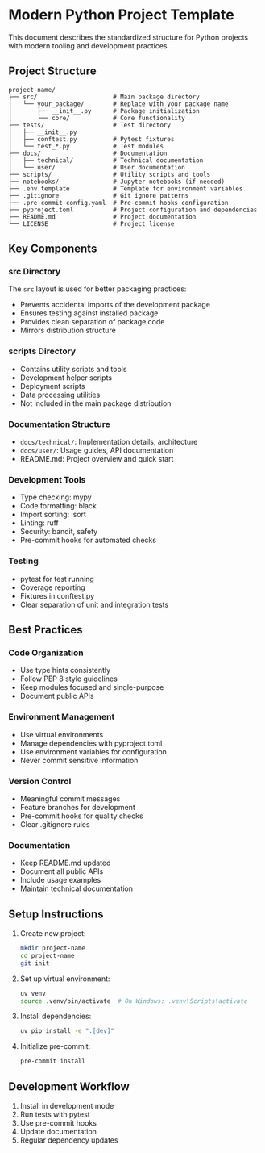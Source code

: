 # Modern Python Project Template

This document describes the standardized structure for Python projects with modern tooling and development practices.

## Project Structure

```
project-name/
├── src/                     # Main package directory
│   └── your_package/        # Replace with your package name
│       ├── __init__.py      # Package initialization
│       └── core/            # Core functionality
├── tests/                   # Test directory
│   ├── __init__.py
│   ├── conftest.py          # Pytest fixtures
│   └── test_*.py            # Test modules
├── docs/                    # Documentation
│   ├── technical/           # Technical documentation
│   └── user/                # User documentation
├── scripts/                 # Utility scripts and tools
├── notebooks/               # Jupyter notebooks (if needed)
├── .env.template            # Template for environment variables
├── .gitignore               # Git ignore patterns
├── .pre-commit-config.yaml  # Pre-commit hooks configuration
├── pyproject.toml           # Project configuration and dependencies
├── README.md                # Project documentation
└── LICENSE                  # Project license
```
## Key Components

### src Directory
The `src` layout is used for better packaging practices:
- Prevents accidental imports of the development package
- Ensures testing against installed package
- Provides clean separation of package code
- Mirrors distribution structure

### scripts Directory
- Contains utility scripts and tools
- Development helper scripts
- Deployment scripts
- Data processing utilities
- Not included in the main package distribution

### Documentation Structure
- `docs/technical/`: Implementation details, architecture
- `docs/user/`: Usage guides, API documentation
- README.md: Project overview and quick start

### Development Tools
- Type checking: mypy
- Code formatting: black
- Import sorting: isort
- Linting: ruff
- Security: bandit, safety
- Pre-commit hooks for automated checks

### Testing
- pytest for test running
- Coverage reporting
- Fixtures in conftest.py
- Clear separation of unit and integration tests

## Best Practices

### Code Organization
- Use type hints consistently
- Follow PEP 8 style guidelines
- Keep modules focused and single-purpose
- Document public APIs

### Environment Management
- Use virtual environments
- Manage dependencies with pyproject.toml
- Use environment variables for configuration
- Never commit sensitive information

### Version Control
- Meaningful commit messages
- Feature branches for development
- Pre-commit hooks for quality checks
- Clear .gitignore rules

### Documentation
- Keep README.md updated
- Document all public APIs
- Include usage examples
- Maintain technical documentation

## Setup Instructions

1. Create new project:
   ```bash
   mkdir project-name
   cd project-name
   git init
   ```

2. Set up virtual environment:
   ```bash
   uv venv
   source .venv/bin/activate  # On Windows: .venv\Scripts\activate
   ```

3. Install dependencies:
   ```bash
   uv pip install -e ".[dev]"
   ```

4. Initialize pre-commit:
   ```bash
   pre-commit install
   ```

## Development Workflow

1. Install in development mode
2. Run tests with pytest
3. Use pre-commit hooks
4. Update documentation
5. Regular dependency updates
